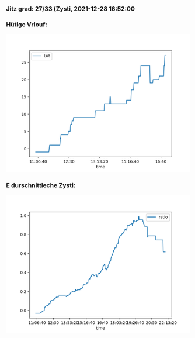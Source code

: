 ### Jitz grad: 27/33 (Zysti, 2021-12-28 16:52:00

### Hütige Vrlouf:
![Graph](Today.png)

### E durschnittleche Zysti:
![Graph](Zysti.png)
